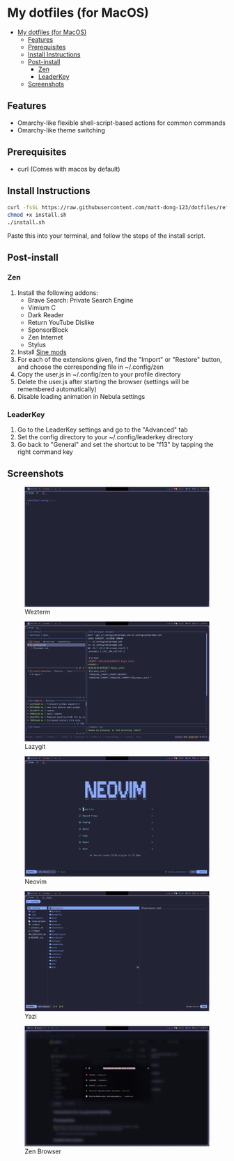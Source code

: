 # My dotfiles (for MacOS)

<!--toc:start-->
- [My dotfiles (for MacOS)](#my-dotfiles-for-macos)
  - [Features](#features)
  - [Prerequisites](#prerequisites)
  - [Install Instructions](#install-instructions)
  - [Post-install](#post-install)
    - [Zen](#zen)
    - [LeaderKey](#leaderkey)
  - [Screenshots](#screenshots)
<!--toc:end-->

## Features

- Omarchy-like flexible shell-script-based actions for common commands
- Omarchy-like theme switching

## Prerequisites

- curl (Comes with macos by default)

## Install Instructions

``` bash
curl -fsSL https://raw.githubusercontent.com/matt-dong-123/dotfiles/refs/heads/main/install.sh
chmod +x install.sh
./install.sh
```

Paste this into your terminal, and follow the steps of the install
script.

## Post-install

### Zen

1. Install the following addons:
    - Brave Search: Private Search Engine
    - Vimium C
    - Dark Reader
    - Return YouTube Dislike
    - SponsorBlock
    - Zen Internet
    - Stylus
2. Install [Sine mods](https://github.com/CosmoCreeper/Sine)
3. For each of the extensions given, find the "Import" or "Restore"
    button, and choose the corresponding file in ~/.config/zen
4. Copy the user.js in ~/.config/zen to your profile directory
5. Delete the user.js after starting the browser (settings will be
    remembered automatically)
6. Disable loading animation in Nebula settings

### LeaderKey

1. Go to the LeaderKey settings and go to the "Advanced" tab
2. Set the config directory to your ~/.config/leaderkey directory
3. Go back to "General" and set the shortcut to be "f13" by tapping the
    right command key

## Screenshots

<figure>
<img src="./assets/wezterm.png" />
<figcaption>Wezterm</figcaption>
</figure>

<figure>
<img src="./assets/lazygit.png" />
<figcaption>Lazygit</figcaption>
</figure>

<figure>
<img src="./assets/neovim.png" />
<figcaption>Neovim</figcaption>
</figure>

<figure>
<img src="./assets/yazi.png" />
<figcaption>Yazi</figcaption>
</figure>

<figure>
<img src="./assets/zen.png" />
<figcaption>Zen Browser</figcaption>
</figure>
